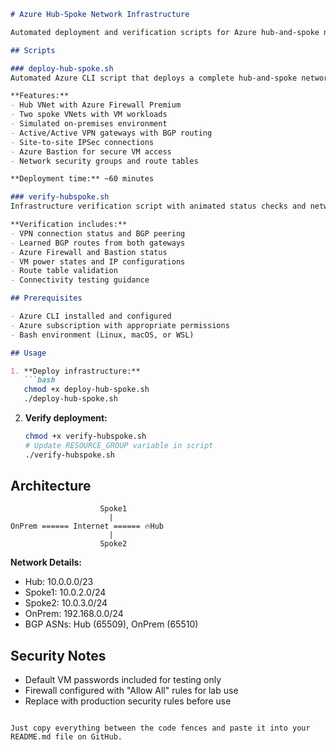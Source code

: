 ```markdown
# Azure Hub-Spoke Network Infrastructure

Automated deployment and verification scripts for Azure hub-and-spoke network architecture with VPN connectivity and BGP routing.

## Scripts

### deploy-hub-spoke.sh
Automated Azure CLI script that deploys a complete hub-and-spoke network architecture.

**Features:**
- Hub VNet with Azure Firewall Premium
- Two spoke VNets with VM workloads
- Simulated on-premises environment
- Active/Active VPN gateways with BGP routing
- Site-to-site IPSec connections
- Azure Bastion for secure VM access
- Network security groups and route tables

**Deployment time:** ~60 minutes

### verify-hubspoke.sh
Infrastructure verification script with animated status checks and network topology display.

**Verification includes:**
- VPN connection status and BGP peering
- Learned BGP routes from both gateways
- Azure Firewall and Bastion status
- VM power states and IP configurations
- Route table validation
- Connectivity testing guidance

## Prerequisites

- Azure CLI installed and configured
- Azure subscription with appropriate permissions
- Bash environment (Linux, macOS, or WSL)

## Usage

1. **Deploy infrastructure:**
   ```bash
   chmod +x deploy-hub-spoke.sh
   ./deploy-hub-spoke.sh
   ```

2. **Verify deployment:**
   ```bash
   chmod +x verify-hubspoke.sh
   # Update RESOURCE_GROUP variable in script
   ./verify-hubspoke.sh
   ```

## Architecture

```
                    Spoke1
                      |
OnPrem ====== Internet ====== 🔥Hub
                      |
                    Spoke2
```

**Network Details:**
- Hub: 10.0.0.0/23
- Spoke1: 10.0.2.0/24
- Spoke2: 10.0.3.0/24
- OnPrem: 192.168.0.0/24
- BGP ASNs: Hub (65509), OnPrem (65510)

## Security Notes

- Default VM passwords included for testing only
- Firewall configured with "Allow All" rules for lab use
- Replace with production security rules before use
```

Just copy everything between the code fences and paste it into your README.md file on GitHub.
